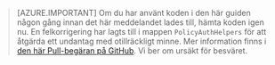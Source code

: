 > [AZURE.IMPORTANT]
    Om du har använt koden i den här guiden någon gång innan det här meddelandet lades till, hämta koden igen nu.  En felkorrigering har lagts till i mappen `PolicyAuthHelpers` för att åtgärda ett undantag med otillräckligt minne.  Mer information finns i [den här Pull-begäran på GitHub](https://github.com/AzureADQuickStarts/B2C-WebApp-OpenIdConnect-DotNet/pull/4). Vi ber om ursäkt för besväret.


<!--HONumber=Jun16_HO2-->


